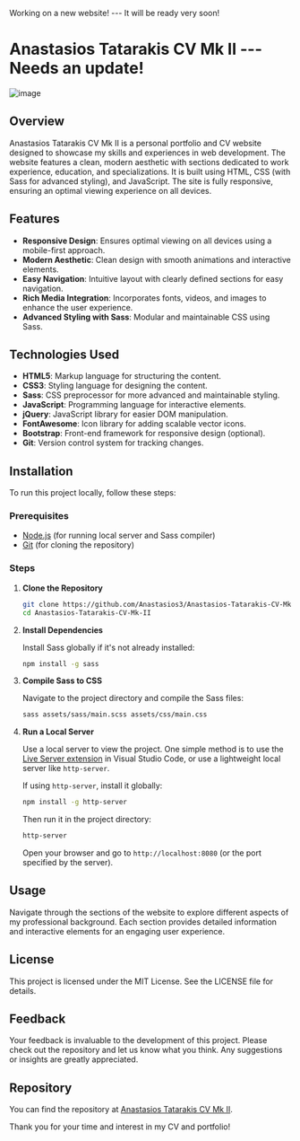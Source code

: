 Working on a new website! --- It will be ready very soon!

# Anastasios Tatarakis CV Mk II --- Needs an update!

![image](https://github.com/Anastasios3/Anastasios-Tatarakis-CV-Mk-II/assets/117446378/3f3ff23e-5cda-4744-b411-b06ef5a05a8b)

## Overview

Anastasios Tatarakis CV Mk II is a personal portfolio and CV website designed to showcase my skills and experiences in web development. The website features a clean, modern aesthetic with sections dedicated to work experience, education, and specializations. It is built using HTML, CSS (with Sass for advanced styling), and JavaScript. The site is fully responsive, ensuring an optimal viewing experience on all devices.

## Features

- **Responsive Design**: Ensures optimal viewing on all devices using a mobile-first approach.
- **Modern Aesthetic**: Clean design with smooth animations and interactive elements.
- **Easy Navigation**: Intuitive layout with clearly defined sections for easy navigation.
- **Rich Media Integration**: Incorporates fonts, videos, and images to enhance the user experience.
- **Advanced Styling with Sass**: Modular and maintainable CSS using Sass.

## Technologies Used



- **HTML5**: Markup language for structuring the content.
- **CSS3**: Styling language for designing the content.
- **Sass**: CSS preprocessor for more advanced and maintainable styling.
- **JavaScript**: Programming language for interactive elements.
- **jQuery**: JavaScript library for easier DOM manipulation.
- **FontAwesome**: Icon library for adding scalable vector icons.
- **Bootstrap**: Front-end framework for responsive design (optional).
- **Git**: Version control system for tracking changes.

## Installation

To run this project locally, follow these steps:

### Prerequisites

- [Node.js](https://nodejs.org/) (for running local server and Sass compiler)
- [Git](https://git-scm.com/) (for cloning the repository)

### Steps

1. **Clone the Repository**

   ```bash
   git clone https://github.com/Anastasios3/Anastasios-Tatarakis-CV-Mk-II.git
   cd Anastasios-Tatarakis-CV-Mk-II
   ```

2. **Install Dependencies**

   Install Sass globally if it's not already installed:

   ```bash
   npm install -g sass
   ```

3. **Compile Sass to CSS**

   Navigate to the project directory and compile the Sass files:

   ```bash
   sass assets/sass/main.scss assets/css/main.css
   ```

4. **Run a Local Server**

   Use a local server to view the project. One simple method is to use the [Live Server extension](https://marketplace.visualstudio.com/items?itemName=ritwickdey.LiveServer) in Visual Studio Code, or use a lightweight local server like `http-server`.

   If using `http-server`, install it globally:

   ```bash
   npm install -g http-server
   ```

   Then run it in the project directory:

   ```bash
   http-server
   ```

   Open your browser and go to `http://localhost:8080` (or the port specified by the server).

## Usage

Navigate through the sections of the website to explore different aspects of my professional background. Each section provides detailed information and interactive elements for an engaging user experience.

## License

This project is licensed under the MIT License. See the LICENSE file for details.

## Feedback

Your feedback is invaluable to the development of this project. Please check out the repository and let us know what you think. Any suggestions or insights are greatly appreciated.

## Repository

You can find the repository at [Anastasios Tatarakis CV Mk II](https://github.com/Anastasios3/Anastasios-Tatarakis-CV-Mk-II).

Thank you for your time and interest in my CV and portfolio!
